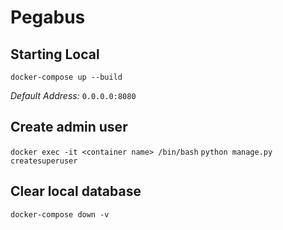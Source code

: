 # Pegabus


## Starting Local

`docker-compose up --build`

*Default Address:* `0.0.0.0:8080`

## Create admin user

`docker exec -it <container name> /bin/bash`
`python manage.py createsuperuser`

## Clear local database

`docker-compose down -v`
